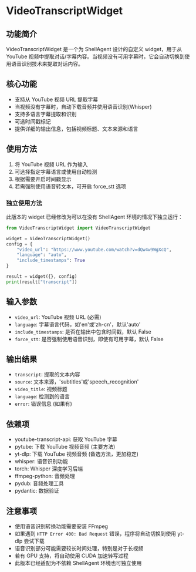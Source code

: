 # VideoTranscriptWidget

## 功能简介
VideoTranscriptWidget 是一个为 ShellAgent 设计的自定义 widget，用于从 YouTube 视频中提取对话/字幕内容。当视频没有可用字幕时，它会自动切换到使用语音识别技术来提取对话内容。

## 核心功能
- 支持从 YouTube 视频 URL 提取字幕
- 当视频没有字幕时，自动下载音频并使用语音识别(Whisper)
- 支持多语言字幕提取和识别
- 可选时间戳标记
- 提供详细的输出信息，包括视频标题、文本来源和语言

## 使用方法
1. 将 YouTube 视频 URL 作为输入
2. 可选择指定字幕语言或使用自动检测
3. 根据需要开启时间戳显示
4. 若需强制使用语音转文本，可开启 force_stt 选项

### 独立使用方法
此版本的 widget 已经修改为可以在没有 ShellAgent 环境的情况下独立运行：

```python
from VideoTranscriptWidget import VideoTranscriptWidget

widget = VideoTranscriptWidget()
config = {
    "video_url": "https://www.youtube.com/watch?v=dQw4w9WgXcQ",
    "language": "auto",
    "include_timestamps": True
}

result = widget({}, config)
print(result["transcript"])
```

## 输入参数
- `video_url`: YouTube 视频 URL (必需)
- `language`: 字幕语言代码，如'en'或'zh-cn'，默认'auto'
- `include_timestamps`: 是否在输出中包含时间戳，默认 False
- `force_stt`: 是否强制使用语音识别，即使有可用字幕，默认 False

## 输出结果
- `transcript`: 提取的文本内容
- `source`: 文本来源，'subtitles'或'speech_recognition'
- `video_title`: 视频标题
- `language`: 检测到的语言
- `error`: 错误信息 (如果有)

## 依赖项
- youtube-transcript-api: 获取 YouTube 字幕
- pytube: 下载 YouTube 视频音频 (主要方法)
- yt-dlp: 下载 YouTube 视频音频 (备选方法，更加稳定)
- whisper: 语音识别功能
- torch: Whisper 深度学习后端
- ffmpeg-python: 音频处理
- pydub: 音频处理工具
- pydantic: 数据验证

## 注意事项
- 使用语音识别转换功能需要安装 FFmpeg
- 如果遇到 `HTTP Error 400: Bad Request` 错误，程序将自动切换到使用 yt-dlp 尝试下载
- 语音识别部分可能需要较长时间处理，特别是对于长视频
- 若有 GPU 支持，将自动使用 CUDA 加速转写过程
- 此版本已经适配为不依赖 ShellAgent 环境也可独立使用
